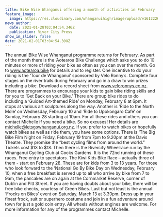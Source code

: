 ```yaml
---
title: Bike Wise Whanganui offering a month of activities in February
feature_image:
  image: https://res.cloudinary.com/whanganuihigh/image/upload/v1612220630/News/Bikewise_Wanganui._RCP_28.1.21.jpg
news_author:
  date: 2021-01-28T03:04:54.346Z
  publication: River City Press
show_in_slider: false
date: 2021-02-01T03:04:54.398Z
---
```

The annual Bike Wise Whanganui programme returns for February. As part of the month there is the ‘Aotearoa Bike Challenge which asks you to do 10 minutes or more of riding your bike as often as you can over the month. Go to www.aotearoa.bike for details and to register.
One incentive to do your riding is the ‘Tour de Whanganui’ sponsored by Velo Ronny’s. Complete four stages on the river trails during February and go in a draw to win prizes including a bike. Download a record sheet from www.veloronnys.co.nz.
There are programmes to encourage your kids to gain bike riding skills and for you to ‘Get Back on your Bike.’
There are group bike rides to do including a ‘Guided Art-themed Ride’ on Monday, February 8 at 6pm. It stops at various art sculptures along the way. Another is ‘Ride to the North Mole’ on Wednesday, February 10 and ‘Ride to Upokongaro Café’ on Sunday, February 28 starting at 10am. For all these rides and others you can contact Michelle if you need a bike. So no excuses! Her details are michelle@letsgowhanganui.org.nz.
If you prefer to watch bikes or hopefully watch bikes as well as ride them, you have some options. There is ‘The Big Bike Film Night on Friday, February 19 from 7pm to 9.20pm at the Davis Theatre. They promise the “best cycling films from around the world.” Tickets cost $13 to $18.
Then there is the Rivercity Wheelrace run by the Whanganui Cycling Club at Cooks Gardens. It is the 72nd  running of these races. Free entry to spectators.
The Kiwi Kids Bike Race – actually three of them - start on February 28. These are for kids from 3 to 13 years.
For those who look forward to the ‘National Go By Bike Day on Wednesday, February 10, when a free breakfast is served up to all who arrive by bike from 7 to 9am, the pancakes are on again  at the Cornmarket Reserve, corner of Dublin and Pitt Street. If you are having doubts about your bike, there will be free bike checks, courtesy of Green Bikes. 
Last but not least is the annual ‘Frocks on Bikes’ event on Saturday, March 13 at 3.30pm. Dress up in your finest frock, suit or superhero costume and join in a fun adventure around town for just a gold coin entry. All wheels without engines are welcome.
For more information for any of the programmes contact Michelle.